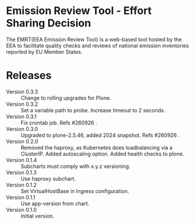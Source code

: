 # Emission Review Tool - Effort Sharing Decision

The EMRT(EEA Emission Review Tool) is a web-based tool hosted by the EEA to facilitate quality checks and reviews of national emission inventories reported by EU Member States.

# Releases

<dl>

  <dt>Version 0.3.3</dt>
  <dd>Change to rolling upgrades for Plone.</dd>

  <dt>Version 0.3.2</dt>
  <dd>Set a variable path to probe. Increase timeout to 2 seconds.</dd>

  <dt>Version 0.3.1</dt>
  <dd>Fix crontab job. Refs #260926 .</dd>

  <dt>Version 0.3.0</dt>
  <dd>Upgraded to plone-2.5.46, added 2024 snapshot. Refs #260926 .</dd>

  <dt>Version 0.2.0</dt>
  <dd>Removed the haproxy, as Kubernetes does loadbalancing via a ClusterIP.
      Added autoscaling option.
      Added health checks to plone.</dd>

  <dt>Version 0.1.4</dt>
  <dd>Subcharts must comply with x.y.z versioning.</dd>

  <dt>Version 0.1.3</dt>
  <dd>Use haproxy subchart.</dd>

  <dt>Version 0.1.2</dt>
  <dd>Set VirtualHostBase in Ingress configuration. </dd>

  <dt>Version 0.1.1</dt>
  <dd>Use app-version from chart.</dd>

  <dt>Version 0.1.0</dt>
  <dd>Initial version.</dd>

</dl>

